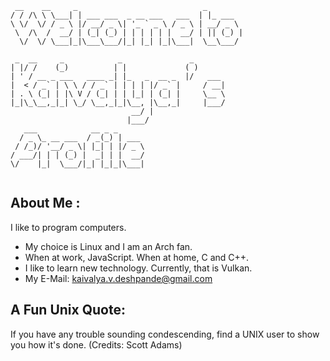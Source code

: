 <!--
**KaivalyaD/KaivalyaD** is a ✨ _special_ ✨ repository because its `README.md` (this file) appears on your GitHub profile.

Here are some ideas to get you started:

- 🔭 I’m currently working on ...
- 🌱 I’m currently learning ...
- 👯 I’m looking to collaborate on ...
- 🤔 I’m looking for help with ...
- 💬 Ask me about ...
- 📫 How to reach me: ...
- 😄 Pronouns: ...
- ⚡ Fun fact: ...
-->
````{verbatim}
 __    __     _                            _        
/ / /\ \ \___| | ___ ___  _ __ ___   ___  | |_ ___  
\ \/  \/ / _ \ |/ __/ _ \| '_ ` _ \ / _ \ | __/ _ \ 
 \  /\  /  __/ | (_| (_) | | | | | |  __/ | || (_) |
  \/  \/ \___|_|\___\___/|_| |_| |_|\___|  \__\___/ 
                                                    
 _  __     _            _               _       
| |/ /    (_)          | |             ( )      
| ' / __ _ ___   ____ _| |_   _  __ _  |/   ___ 
|  < / _` | \ \ / / _` | | | | |/ _` |     / __|
| . \ (_| | |\ V / (_| | | |_| | (_| |     \__ \
|_|\_\__,_|_| \_/ \__,_|_|\__, |\__,_|     |___/
                           __/ |                
                          |___/                 
   ___            __ _ _      
  / _ \_ __ ___  / _(_) | ___ 
 / /_)/ '__/ _ \| |_| | |/ _ \
/ ___/| | | (_) |  _| | |  __/
\/    |_|  \___/|_| |_|_|\___|
                                                               
````
## About Me :
I like to program computers.
- My choice is Linux and I am an Arch fan.
- When at work, JavaScript. When at home, C and C++.
- I like to learn new technology. Currently, that is Vulkan.
- My E-Mail: kaivalya.v.deshpande@gmail.com

## A Fun Unix Quote:
If you have any trouble sounding condescending, find a UNIX user to show you how it's done. (Credits: Scott Adams)
